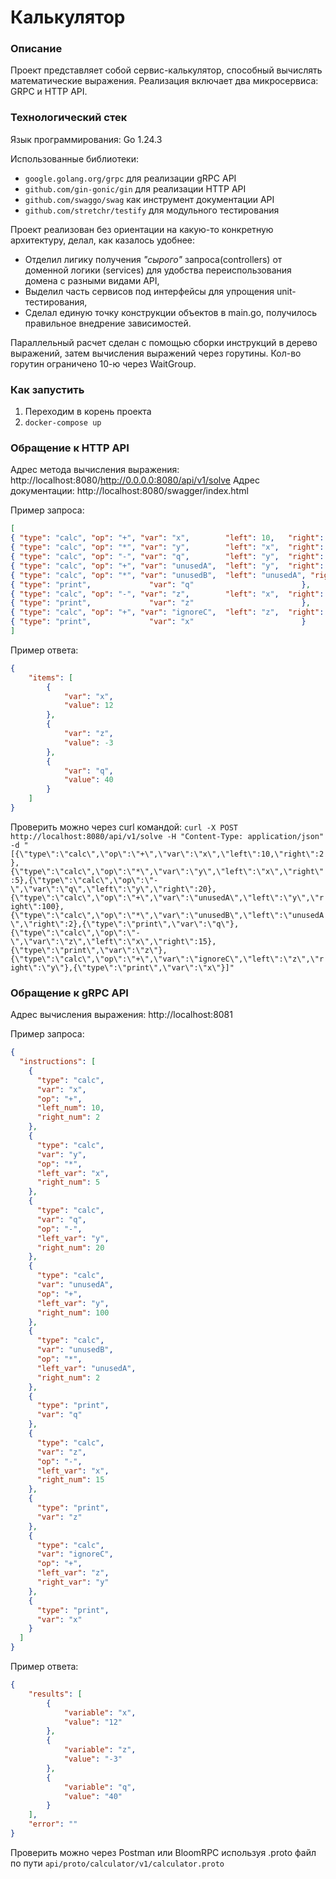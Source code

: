 # Калькулятор

### Описание
Проект представляет собой сервис-калькулятор, способный вычислять математические выражения. 
Реализация включает два микросервиса: GRPC и HTTP API.

### Технологический стек
Язык программирования: Go 1.24.3

Использованные библиотеки:
- `google.golang.org/grpc` для реализации gRPC API
- `github.com/gin-gonic/gin` для реализации HTTP API
- `github.com/swaggo/swag` как инструмент документации API
- `github.com/stretchr/testify` для модульного тестирования

Проект реализован без ориентации на какую-то конкретную архитектуру, делал, как казалось удобнее:
- Отделил лигику получения *"сырого"* запроса(controllers) от доменной логики (services) для удобства 
переиспользования домена с разными видами API,
- Выделил часть сервисов под интерфейсы для упрощения unit-тестирования,
- Сделал единую точку конструкции объектов в main.go, получилось правильное внедрение зависимостей.

Параллельный расчет сделан с помощью сборки инструкций в дерево выражений, затем вычисления выражений через горутины. 
Кол-во горутин ограничено 10-ю через WaitGroup. 

### Как запустить

1. Переходим в корень проекта
2. `docker-compose up`

### Обращение к HTTP API

Адрес метода вычисления выражения: http://localhost:8080/http://0.0.0.0:8080/api/v1/solve
Адрес документации: http://localhost:8080/swagger/index.html

Пример запроса:
```json 
[
{ "type": "calc", "op": "+", "var": "x",        "left": 10,   "right": 2    },
{ "type": "calc", "op": "*", "var": "y",        "left": "x",  "right": 5    },
{ "type": "calc", "op": "-", "var": "q",        "left": "y",  "right": 20   },
{ "type": "calc", "op": "+", "var": "unusedA",  "left": "y",  "right": 100  },
{ "type": "calc", "op": "*", "var": "unusedB",  "left": "unusedA", "right": 2 },
{ "type": "print",             "var": "q"                        },
{ "type": "calc", "op": "-", "var": "z",        "left": "x",  "right": 15   },
{ "type": "print",             "var": "z"                        },
{ "type": "calc", "op": "+", "var": "ignoreC",  "left": "z",  "right": "y"  },
{ "type": "print",             "var": "x"                        }
]
```

Пример ответа:
```json
{
    "items": [
        {
            "var": "x",
            "value": 12
        },
        {
            "var": "z",
            "value": -3
        },
        {
            "var": "q",
            "value": 40
        }
    ]
}
```

Проверить можно через curl командой:
`curl -X POST http://localhost:8080/api/v1/solve -H "Content-Type: application/json" -d "[{\"type\":\"calc\",\"op\":\"+\",\"var\":\"x\",\"left\":10,\"right\":2},{\"type\":\"calc\",\"op\":\"*\",\"var\":\"y\",\"left\":\"x\",\"right\":5},{\"type\":\"calc\",\"op\":\"-\",\"var\":\"q\",\"left\":\"y\",\"right\":20},{\"type\":\"calc\",\"op\":\"+\",\"var\":\"unusedA\",\"left\":\"y\",\"right\":100},{\"type\":\"calc\",\"op\":\"*\",\"var\":\"unusedB\",\"left\":\"unusedA\",\"right\":2},{\"type\":\"print\",\"var\":\"q\"},{\"type\":\"calc\",\"op\":\"-\",\"var\":\"z\",\"left\":\"x\",\"right\":15},{\"type\":\"print\",\"var\":\"z\"},{\"type\":\"calc\",\"op\":\"+\",\"var\":\"ignoreC\",\"left\":\"z\",\"right\":\"y\"},{\"type\":\"print\",\"var\":\"x\"}]"`

### Обращение к gRPC API

Адрес вычисления выражения: http://localhost:8081

Пример запроса:
```json
{
  "instructions": [
    {
      "type": "calc",
      "var": "x",
      "op": "+",
      "left_num": 10,
      "right_num": 2
    },
    {
      "type": "calc",
      "var": "y",
      "op": "*",
      "left_var": "x",
      "right_num": 5
    },
    {
      "type": "calc",
      "var": "q",
      "op": "-",
      "left_var": "y",
      "right_num": 20
    },
    {
      "type": "calc",
      "var": "unusedA",
      "op": "+",
      "left_var": "y",
      "right_num": 100
    },
    {
      "type": "calc",
      "var": "unusedB",
      "op": "*",
      "left_var": "unusedA",
      "right_num": 2
    },
    {
      "type": "print",
      "var": "q"
    },
    {
      "type": "calc",
      "var": "z",
      "op": "-",
      "left_var": "x",
      "right_num": 15
    },
    {
      "type": "print",
      "var": "z"
    },
    {
      "type": "calc",
      "var": "ignoreC",
      "op": "+",
      "left_var": "z",
      "right_var": "y"
    },
    {
      "type": "print",
      "var": "x"
    }
  ]
}
```

Пример ответа:
```json
{
    "results": [
        {
            "variable": "x",
            "value": "12"
        },
        {
            "variable": "z",
            "value": "-3"
        },
        {
            "variable": "q",
            "value": "40"
        }
    ],
    "error": ""
}
```

Проверить можно через Postman или BloomRPC используя .proto файл по пути `api/proto/calculator/v1/calculator.proto`